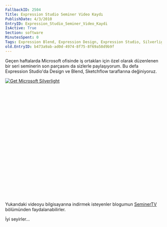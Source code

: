 ```yaml
---
FallbackID: 2504
Title: Expression Studio Seminer Video Kaydı
PublishDate: 4/3/2010
EntryID: Expression_Studio_Seminer_Video_Kaydi
IsActive: True
Section: software
MinutesSpent: 0
Tags: Expression Blend, Expression Design, Expression Studio, Silverlight 3.0, WPF
old.EntryID: b473a9ab-ad0d-4974-8f75-8f69a58d9b9f
---
```

Geçen haftalarda Microsoft ofisinde iş ortakları için özel olarak
düzenlenen bir seri seminerin son parçasını da sizlerle paylaşıyorum. Bu
defa Expression Studio'da Design ve Blend, Sketchflow taraflarına
değiniyoruz.

<div style="width:512px;height:384px;">

[![Get Microsoft
Silverlight](http://go2.microsoft.com/fwlink/?LinkId=108181)](http://go2.microsoft.com/fwlink/?LinkID=124807)

</div>

Yukarıdaki videoyu bilgisayarına indirmek isteyenler blogumun
[SeminerTV](http://daron.yondem.com/tr/formatpage.aspx?path=seminertv.format.html)
bölümünden faydalanabilirler.

İyi seyirler...


